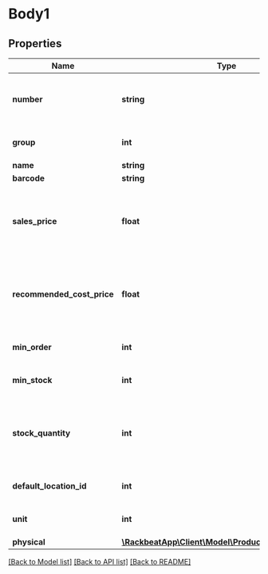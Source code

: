 # Body1

## Properties
Name | Type | Description | Notes
------------ | ------------- | ------------- | -------------
**number** | **string** | Can be either a string or an integer. May also contain dashes. | [optional] 
**group** | **int** | Must relate to an existing ProductGroup. | [optional] 
**name** | **string** |  | [optional] 
**barcode** | **string** |  | [optional] 
**sales_price** | **float** | Allows up to 6 decimals. Must not use comma (,) but instead a period (.) for decimals. | [optional] 
**recommended_cost_price** | **float** | Allows up to 6 decimals. Must not use comma (,) but instead a period (.) for decimals. | [optional] 
**min_order** | **int** | Minimum quantity to order. | [optional] 
**min_stock** | **int** | Minimum quantity in stock. | [optional] 
**stock_quantity** | **int** | Initial stock amount. Currently not supported until Inventory Regulations are available. | [optional] 
**default_location_id** | **int** | Must relate to an existing Location. | [optional] 
**unit** | **int** | Must relate to an existing Unit. | [optional] 
**physical** | [**\RackbeatApp\Client\Model\ProductsnumberPhysical**](ProductsnumberPhysical.md) |  | [optional] 

[[Back to Model list]](../README.md#documentation-for-models) [[Back to API list]](../README.md#documentation-for-api-endpoints) [[Back to README]](../README.md)


